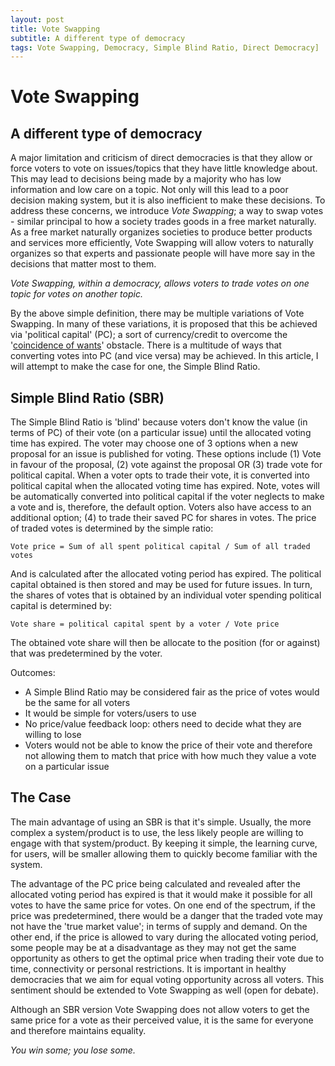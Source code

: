 ```yaml
---
layout: post
title: Vote Swapping 
subtitle: A different type of democracy
tags: Vote Swapping, Democracy, Simple Blind Ratio, Direct Democracy]
---
```



# Vote Swapping 
## A different type of democracy

A major limitation and criticism of direct democracies is that they allow or force voters to vote on issues/topics that they have little knowledge about. This may lead to decisions being made by a majority who has low information and low care on a topic. Not only will this lead to a poor decision making system, but it is also inefficient to make these decisions. To address these concerns, we introduce *Vote Swapping*; a way to swap votes - similar principal to how a society trades goods in a free market naturally. As a free market naturally organizes societies to produce better products and services more efficiently, Vote Swapping will allow voters to naturally organizes so that experts and passionate people will have more say in the decisions that matter most to them. 

*Vote Swapping, within a democracy, allows voters to trade votes on one topic for votes on another topic.*

By the above simple definition, there may be multiple variations of Vote Swapping. In many of these variations, it is proposed that this be achieved via 'political capital' (PC); a sort of currency/credit to overcome the '[coincidence of wants](https://en.wikipedia.org/wiki/Coincidence_of_wants)' obstacle. There is a multitude of ways that converting votes into PC (and vice versa) may be achieved. In this article, I will attempt to make the case for one, the Simple Blind Ratio.

## Simple Blind Ratio (SBR)

The Simple Blind Ratio is 'blind' because voters don't know the value (in terms of PC) of their vote (on a particular issue) until the allocated voting time has expired. The voter may choose one of 3 options when a new proposal for an issue is published for voting. These options include (1) Vote in favour of the proposal, (2) vote against the proposal OR (3) trade vote for political capital. When a voter opts to trade their vote, it is converted into political capital when the allocated voting time has expired. Note, votes will be automatically converted into political capital if the voter neglects to make a vote and is, therefore, the default option. Voters also have access to an additional option; (4) to trade their saved PC for shares in votes. The price of traded votes is determined by the simple ratio:

```
Vote price = Sum of all spent political capital / Sum of all traded votes
```

And is calculated after the allocated voting period has expired. The political capital obtained is then stored and may be used for future issues. In turn, the shares of votes that is obtained by an individual voter spending political capital is determined by:

```
Vote share = political capital spent by a voter / Vote price
```

The obtained vote share will then be allocate to the position (for or against) that was predetermined by the voter.

Outcomes:

- A Simple Blind Ratio may be considered fair as the price of votes would be the same for all voters
- It would be simple for voters/users to use
- No price/value feedback loop: others need to decide what they are willing to lose
- Voters would not be able to know the price of their vote and therefore not allowing them to match that price with how much they value a vote on a particular issue

## The Case

The main advantage of using an SBR is that it's simple. Usually, the more complex a system/product is to use, the less likely people are willing to engage with that system/product. By keeping it simple, the learning curve, for users, will be smaller allowing them to quickly become familiar with the system.

The advantage of the PC price being calculated and revealed after the allocated voting period has expired is that it would make it possible for all votes to have the same price for votes. On one end of the spectrum, if the price was predetermined, there would be a danger that the traded vote may not have the 'true market value'; in terms of supply and demand. On the other end, if the price is allowed to vary during the allocated voting period, some people may be at a disadvantage as they may not get the same opportunity as others to get the optimal price when trading their vote due to time, connectivity or personal restrictions. It is important in healthy democracies that we aim for equal voting opportunity across all voters. This sentiment should be extended to Vote Swapping as well (open for debate).

Although an SBR version Vote Swapping does not allow voters to get the same price for a vote as their perceived value, it is the same for everyone and therefore maintains equality.

_You win some; you lose some._
